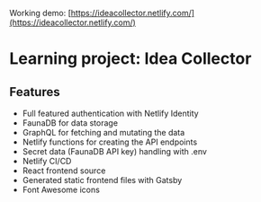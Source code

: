Working demo: [https://ideacollector.netlify.com/](https://ideacollector.netlify.com/)

# Learning project: Idea Collector

## Features

- Full featured authentication with Netlify Identity
- FaunaDB for data storage
- GraphQL for fetching and mutating the data
- Netlify functions for creating the API endpoints
- Secret data (FaunaDB API key) handling with .env
- Netlify CI/CD
- React frontend source
- Generated static frontend files with Gatsby
- Font Awesome icons